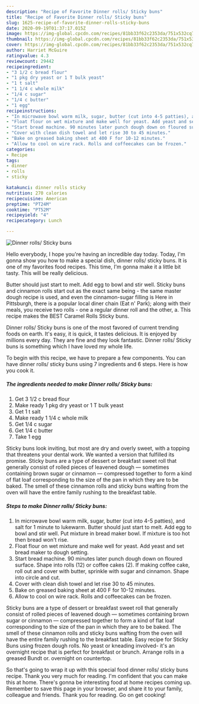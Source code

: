 ```yaml
---
description: "Recipe of Favorite Dinner rolls/ Sticky buns"
title: "Recipe of Favorite Dinner rolls/ Sticky buns"
slug: 1625-recipe-of-favorite-dinner-rolls-sticky-buns
date: 2020-09-19T01:37:17.015Z
image: https://img-global.cpcdn.com/recipes/81bb33f62c2353da/751x532cq70/dinner-rolls-sticky-buns-recipe-main-photo.jpg
thumbnail: https://img-global.cpcdn.com/recipes/81bb33f62c2353da/751x532cq70/dinner-rolls-sticky-buns-recipe-main-photo.jpg
cover: https://img-global.cpcdn.com/recipes/81bb33f62c2353da/751x532cq70/dinner-rolls-sticky-buns-recipe-main-photo.jpg
author: Harriet McGuire
ratingvalue: 4.3
reviewcount: 29442
recipeingredient:
- "3 1/2 c bread flour"
- "1 pkg dry yeast or 1 T bulk yeast"
- "1 t salt"
- "1 1/4 c whole milk"
- "1/4 c sugar"
- "1/4 c butter"
- "1 egg"
recipeinstructions:
- "In microwave bowl warm milk, sugar, butter (cut into 4-5 patties), and salt for 1 minute to lukewarm. Butter should just start to melt. Add egg to bowl and stir well. Put mixture in bread maker bowl. If mixture is too hot then bread won&#39;t rise."
- "Float flour on wet mixture and make well for yeast. Add yeast and set bread maker to dough setting."
- "Start bread machine. 90 minutes later punch dough down on floured surface. Shape into rolls (12) or coffee cakes (2). If making coffee cake, roll out and cover with butter, sprinkle with sugar and cinnamon. Shape into circle and cut."
- "Cover with clean dish towel and let rise 30 to 45 minutes."
- "Bake on greased baking sheet at 400 F for 10-12 minutes."
- "Allow to cool on wire rack. Rolls and coffeecakes can be frozen."
categories:
- Recipe
tags:
- dinner
- rolls
- sticky

katakunci: dinner rolls sticky 
nutrition: 270 calories
recipecuisine: American
preptime: "PT24M"
cooktime: "PT52M"
recipeyield: "4"
recipecategory: Lunch

---
```



![Dinner rolls/ Sticky buns](https://img-global.cpcdn.com/recipes/81bb33f62c2353da/751x532cq70/dinner-rolls-sticky-buns-recipe-main-photo.jpg)

Hello everybody, I hope you're having an incredible day today. Today, I'm gonna show you how to make a special dish, dinner rolls/ sticky buns. It is one of my favorites food recipes. This time, I'm gonna make it a little bit tasty. This will be really delicious.

Butter should just start to melt. Add egg to bowl and stir well. Sticky buns and cinnamon rolls start out as the exact same being - the same master dough recipe is used, and even the cinnamon-sugar filling is Here in Pittsburgh, there is a popular local diner chain (Eat n&#39; Park); along with their meals, you receive two rolls - one a regular dinner roll and the other, a. This recipe makes the BEST Caramel Rolls Sticky buns.

Dinner rolls/ Sticky buns is one of the most favored of current trending foods on earth. It's easy, it is quick, it tastes delicious. It is enjoyed by millions every day. They are fine and they look fantastic. Dinner rolls/ Sticky buns is something which I have loved my whole life.


To begin with this recipe, we have to prepare a few components. You can have dinner rolls/ sticky buns using 7 ingredients and 6 steps. Here is how you cook it.

<!--inarticleads1-->

##### The ingredients needed to make Dinner rolls/ Sticky buns:

1. Get 3 1/2 c bread flour
1. Make ready 1 pkg dry yeast or 1 T bulk yeast
1. Get 1 t salt
1. Make ready 1 1/4 c whole milk
1. Get 1/4 c sugar
1. Get 1/4 c butter
1. Take 1 egg


Sticky buns look inviting, but most are dry and overly sweet, with a topping that threatens your dental work. We wanted a version that fulfilled its promise. Sticky buns are a type of dessert or breakfast sweet roll that generally consist of rolled pieces of leavened dough — sometimes containing brown sugar or cinnamon — compressed together to form a kind of flat loaf corresponding to the size of the pan in which they are to be baked. The smell of these cinnamon rolls and sticky buns wafting from the oven will have the entire family rushing to the breakfast table. 

<!--inarticleads2-->

##### Steps to make Dinner rolls/ Sticky buns:

1. In microwave bowl warm milk, sugar, butter (cut into 4-5 patties), and salt for 1 minute to lukewarm. Butter should just start to melt. Add egg to bowl and stir well. Put mixture in bread maker bowl. If mixture is too hot then bread won&#39;t rise.
1. Float flour on wet mixture and make well for yeast. Add yeast and set bread maker to dough setting.
1. Start bread machine. 90 minutes later punch dough down on floured surface. Shape into rolls (12) or coffee cakes (2). If making coffee cake, roll out and cover with butter, sprinkle with sugar and cinnamon. Shape into circle and cut.
1. Cover with clean dish towel and let rise 30 to 45 minutes.
1. Bake on greased baking sheet at 400 F for 10-12 minutes.
1. Allow to cool on wire rack. Rolls and coffeecakes can be frozen.


Sticky buns are a type of dessert or breakfast sweet roll that generally consist of rolled pieces of leavened dough — sometimes containing brown sugar or cinnamon — compressed together to form a kind of flat loaf corresponding to the size of the pan in which they are to be baked. The smell of these cinnamon rolls and sticky buns wafting from the oven will have the entire family rushing to the breakfast table. Easy recipe for Sticky Buns using frozen dough rolls. No yeast or kneading involved- it&#39;s an overnight recipe that is perfect for breakfast or brunch. Arrange rolls in a greased Bundt or. overnight on countertop. 

So that's going to wrap it up with this special food dinner rolls/ sticky buns recipe. Thank you very much for reading. I'm confident that you can make this at home. There's gonna be interesting food at home recipes coming up. Remember to save this page in your browser, and share it to your family, colleague and friends. Thank you for reading. Go on get cooking!
